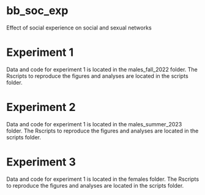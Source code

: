 # bb_soc_exp
Effect of social experience on social and sexual networks

# Experiment 1
Data and code for experiment 1 is located in the males_fall_2022 folder. 
The Rscripts to reproduce the figures and analyses are located in the scripts folder. 

# Experiment 2
Data and code for experiment 1 is located in the males_summer_2023 folder. 
The Rscripts to reproduce the figures and analyses are located in the scripts folder.

# Experiment 3
Data and code for experiment 1 is located in the females folder. 
The Rscripts to reproduce the figures and analyses are located in the scripts folder.
